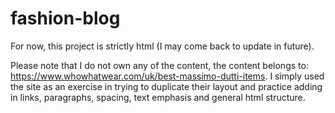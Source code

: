 # fashion-blog

For now, this project is strictly html (I may come back to update in future).

Please note that I do not own any of the content, the content belongs to: https://www.whowhatwear.com/uk/best-massimo-dutti-items. I simply used the site as an exercise in trying to duplicate their layout and practice adding in links, paragraphs, spacing, text emphasis and general html structure.